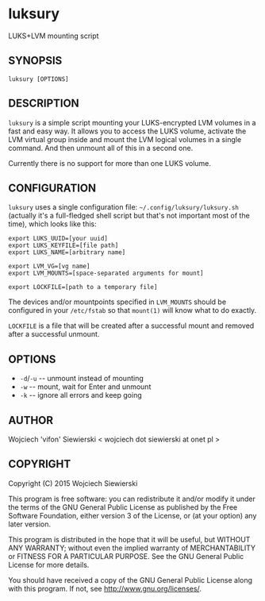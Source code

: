 luksury
=======

LUKS+LVM mounting script

SYNOPSIS
--------

    luksury [OPTIONS]

DESCRIPTION
-----------

`luksury` is a simple script mounting your LUKS-encrypted LVM volumes
in a fast and easy way. It allows you to access the LUKS volume,
activate the LVM virtual group inside and mount the LVM logical
volumes in a single command. And then unmount all of this in a second
one.

Currently there is no support for more than one LUKS volume.

CONFIGURATION
-------------

`luksury` uses a single configuration file:
`~/.config/luksury/luksury.sh` (actually it's a full-fledged shell
script but that's not important most of the time), which looks like this:

    export LUKS_UUID=[your uuid]
    export LUKS_KEYFILE=[file path]
    export LUKS_NAME=[arbitrary name]

    export LVM_VG=[vg name]
    export LVM_MOUNTS=[space-separated arguments for mount]

    export LOCKFILE=[path to a temporary file]

The devices and/or mountpoints specified in `LVM_MOUNTS` should be
configured in your `/etc/fstab` so that `mount(1)` will know what to
do exactly.

`LOCKFILE` is a file that will be created after a successful mount and
removed after a successful unmount.

OPTIONS
-------

* `-d`/`-u` -- unmount instead of mounting
* `-w` -- mount, wait for Enter and unmount
* `-k` -- ignore all errors and keep going

AUTHOR
------

Wojciech 'vifon' Siewierski < wojciech dot siewierski at onet pl >

COPYRIGHT
---------

Copyright (C) 2015  Wojciech Siewierski

This program is free software: you can redistribute it and/or modify
it under the terms of the GNU General Public License as published by
the Free Software Foundation, either version 3 of the License, or
(at your option) any later version.

This program is distributed in the hope that it will be useful,
but WITHOUT ANY WARRANTY; without even the implied warranty of
MERCHANTABILITY or FITNESS FOR A PARTICULAR PURPOSE.  See the
GNU General Public License for more details.

You should have received a copy of the GNU General Public License
along with this program.  If not, see <http://www.gnu.org/licenses/>.
